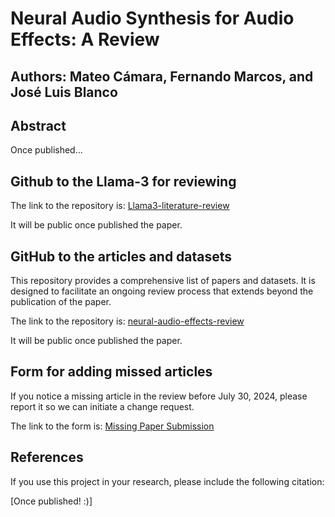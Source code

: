 # Neural Audio Synthesis for Audio Effects: A Review

## Authors: Mateo Cámara, Fernando Marcos, and José Luis Blanco

## Abstract

Once published...

## Github to the Llama-3 for reviewing

The link to the repository is: [Llama3-literature-review](https://github.com/MateoCamara/Llama3-literature-review) 

It will be public once published the paper.

## GitHub to the articles and datasets

This repository provides a comprehensive list of papers and datasets. It is designed to facilitate an ongoing review process that extends beyond the publication of the paper.

The link to the repository is: [neural-audio-effects-review](https://github.com/MateoCamara/neural-audio-effects-review) 

It will be public once published the paper.

## Form for adding missed articles

If you notice a missing article in the review before July 30, 2024, please report it so we can initiate a change request.

The link to the form is: [Missing Paper Submission](https://forms.gle/xb9HF84Jb8Ndmk8J9) 

## References

If you use this project in your research, please include the following citation:

[Once published! :)]
